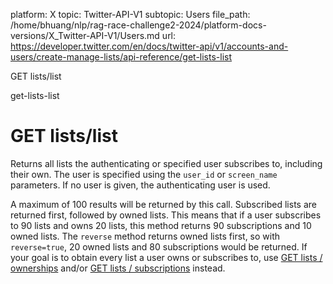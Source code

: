 platform: X
topic: Twitter-API-V1
subtopic: Users
file_path: /home/bhuang/nlp/rag-race-challenge2-2024/platform-docs-versions/X_Twitter-API-V1/Users.md
url: https://developer.twitter.com/en/docs/twitter-api/v1/accounts-and-users/create-manage-lists/api-reference/get-lists-list

GET lists/list

get-lists-list

# GET lists/list

Returns all lists the authenticating or specified user subscribes to, including their own. The user is specified using the `user_id` or `screen_name` parameters. If no user is given, the authenticating user is used.

A maximum of 100 results will be returned by this call. Subscribed lists are returned first, followed by owned lists. This means that if a user subscribes to 90 lists and owns 20 lists, this method returns 90 subscriptions and 10 owned lists. The `reverse` method returns owned lists first, so with `reverse=true`, 20 owned lists and 80 subscriptions would be returned. If your goal is to obtain every list a user owns or subscribes to, use [GET lists / ownerships](https://developer.twitter.com/rest/reference/get/lists/ownerships) and/or [GET lists / subscriptions](https://developer.twitter.com/rest/reference/get/lists/subscriptions) instead.